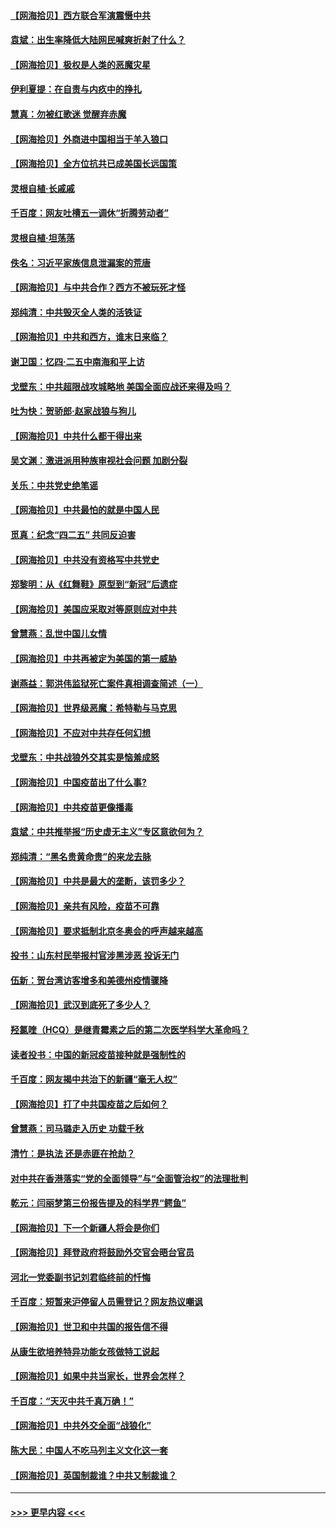 #### [【网海拾贝】西方联合军演震慑中共](../pages/nsc993/n12913466.md?t=04300901) 
#### [袁斌：出生率降低大陆网民喊爽折射了什么？](../pages/nsc993/n12913365.md?t=04300901) 
#### [【网海拾贝】极权是人类的恶魔灾星](../pages/nsc993/n12910697.md?t=04300901) 
#### [伊利夏提：在自责与内疚中的挣扎](../pages/nsc993/n12910493.md?t=04300901) 
#### [慧真：勿被红歌迷 觉醒弃赤魔](../pages/nsc993/n12910485.md?t=04300901) 
#### [【网海拾贝】外商进中国相当于羊入狼口](../pages/nsc993/n12908274.md?t=04300901) 
#### [【网海拾贝】全方位抗共已成美国长远国策](../pages/nsc993/n12906878.md?t=04300901) 
#### [灵根自植‧长戚戚](../pages/nsc993/n12905585.md?t=04300901) 
#### [千百度：网友吐槽五一调休“折腾劳动者”](../pages/nsc993/n12905934.md?t=04300901) 
#### [灵根自植‧坦荡荡](../pages/nsc993/n12905562.md?t=04300901) 
#### [佚名：习近平家族信息泄漏案的荒唐](../pages/nsc993/n12904705.md?t=04300901) 
#### [【网海拾贝】与中共合作？西方不被玩死才怪](../pages/nsc993/n12903873.md?t=04300901) 
#### [郑纯清：中共毁灭全人类的活铁证](../pages/nsc993/n12903785.md?t=04300901) 
#### [【网海拾贝】中共和西方，谁末日来临？](../pages/nsc993/n12903482.md?t=04300901) 
#### [谢卫国：忆四‧二五中南海和平上访](../pages/nsc993/n12902192.md?t=04300901) 
#### [戈壁东：中共超限战攻城略地 美国全面应战还来得及吗？](../pages/nsc993/n12902297.md?t=04300901) 
#### [吐为快：贺骄郎‧赵家战狼与狗儿](../pages/nsc993/n12902280.md?t=04300901) 
#### [【网海拾贝】中共什么都干得出来](../pages/nsc993/n12897500.md?t=04300901) 
#### [吴文渊：激进派用种族审视社会问题 加剧分裂](../pages/nsc993/n12893881.md?t=04300901) 
#### [关乐：中共党史绝笔谣](../pages/nsc993/n12897270.md?t=04300901) 
#### [【网海拾贝】中共最怕的就是中国人民](../pages/nsc993/n12894705.md?t=04300901) 
#### [觅真：纪念“四二五” 共同反迫害](../pages/nsc993/n12894553.md?t=04300901) 
#### [【网海拾贝】中共没有资格写中共党史](../pages/nsc993/n12892231.md?t=04300901) 
#### [郑黎明：从《红舞鞋》原型到“新冠”后遗症](../pages/nsc993/n12890469.md?t=04300901) 
#### [【网海拾贝】美国应采取对等原则应对中共](../pages/nsc993/n12889176.md?t=04300901) 
#### [曾慧燕：乱世中国儿女情](../pages/nsc993/n12887931.md?t=04300901) 
#### [【网海拾贝】中共再被定为美国的第一威胁](../pages/nsc993/n12887580.md?t=04300901) 
#### [谢燕益：郭洪伟监狱死亡案件真相调查简述（一）](../pages/nsc993/n12885648.md?t=04300901) 
#### [【网海拾贝】世界级恶魔：希特勒与马克思](../pages/nsc993/n12884062.md?t=04300901) 
#### [【网海拾贝】不应对中共存任何幻想](../pages/nsc993/n12881460.md?t=04300901) 
#### [戈壁东：中共战狼外交其实是恼羞成怒](../pages/nsc993/n12880392.md?t=04300901) 
#### [【网海拾贝】中国疫苗出了什么事?](../pages/nsc993/n12879124.md?t=04300901) 
#### [【网海拾贝】中共疫苗更像播毒](../pages/nsc993/n12876631.md?t=04300901) 
#### [袁斌：中共推举报“历史虚无主义”专区意欲何为？](../pages/nsc993/n12876530.md?t=04300901) 
#### [郑纯清：“黑名贵黄命贵”的来龙去脉](../pages/nsc993/n12875589.md?t=04300901) 
#### [【网海拾贝】中共是最大的垄断，该罚多少？](../pages/nsc993/n12874006.md?t=04300901) 
#### [【网海拾贝】亲共有风险，疫苗不可靠](../pages/nsc993/n12872224.md?t=04300901) 
#### [【网海拾贝】要求抵制北京冬奥会的呼声越来越高](../pages/nsc993/n12868962.md?t=04300901) 
#### [投书：山东村民举报村官涉黑涉恶 投诉无门](../pages/nsc993/n12869726.md?t=04300901) 
#### [伍新：贺台湾访客增多和美德州疫情骤降](../pages/nsc993/n12865651.md?t=04300901) 
#### [【网海拾贝】武汉到底死了多少人？](../pages/nsc993/n12863707.md?t=04300901) 
#### [羟氯喹（HCQ）是继青霉素之后的第二次医学科学大革命吗？](../pages/nsc993/n12638564.md?t=04300901) 
#### [读者投书：中国的新冠疫苗接种就是强制性的](../pages/nsc993/n12859932.md?t=04300901) 
#### [千百度：网友揭中共治下的新疆“毫无人权”](../pages/nsc993/n12858385.md?t=04300901) 
#### [【网海拾贝】打了中共国疫苗之后如何？](../pages/nsc993/n12857866.md?t=04300901) 
#### [曾慧燕：司马璐走入历史 功载千秋](../pages/nsc993/n12856996.md?t=04300901) 
#### [清竹：是执法 还是赤匪在抢劫？](../pages/nsc993/n12856952.md?t=04300901) 
#### [对中共在香港落实“党的全面领导”与“全面管治权”的法理批判](../pages/nsc993/n12856929.md?t=04300901) 
#### [乾元：闫丽梦第三份报告提及的科学界“鳄鱼”](../pages/nsc993/n12855985.md?t=04300901) 
#### [【网海拾贝】下一个新疆人将会是你们](../pages/nsc993/n12855864.md?t=04300901) 
#### [【网海拾贝】拜登政府将鼓励外交官会晤台官员](../pages/nsc993/n12853615.md?t=04300901) 
#### [河北一党委副书记刘君临终前的忏悔](../pages/nsc993/n12849420.md?t=04300901) 
#### [千百度：短暂来沪停留人员需登记？网友热议嘲讽](../pages/nsc993/n12853497.md?t=04300901) 
#### [【网海拾贝】世卫和中共国的报告信不得](../pages/nsc993/n12850902.md?t=04300901) 
#### [从康生欲培养特异功能女孩做特工说起](../pages/nsc993/n12849289.md?t=04300901) 
#### [【网海拾贝】如果中共当家长，世界会怎样？](../pages/nsc993/n12848436.md?t=04300901) 
#### [千百度：“天灭中共千真万确！”](../pages/nsc993/n12845659.md?t=04300901) 
#### [【网海拾贝】中共外交全面“战狼化”](../pages/nsc993/n12845607.md?t=04300901) 
#### [陈大民：中国人不吃马列主义文化这一套](../pages/nsc993/n12842496.md?t=04300901) 
#### [【网海拾贝】英国制裁谁？中共又制裁谁？](../pages/nsc993/n12840909.md?t=04300901) 

----
#### [ >>> 更早内容 <<< ](../indexes/nsc993-earlier.md)
